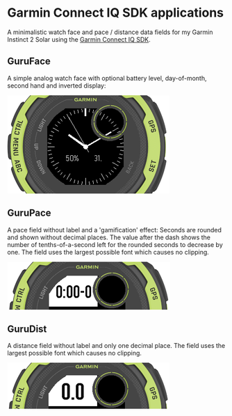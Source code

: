 # Garmin Connect IQ SDK applications

A minimalistic watch face and pace / distance data fields for my Garmin Instinct 2 Solar using the [Garmin Connect IQ SDK](https://developer.garmin.com/connect-iq/overview/).

## GuruFace ##

A simple analog watch face with optional battery level, day-of-month, second hand and inverted display:

![GuruFace](GuruFace.png "GuruFace")

## GuruPace ##

A pace field without label and a 'gamification' effect: Seconds are rounded and shown without decimal places. The value after the dash shows the number of tenths-of-a-second left for the rounded seconds to decrease by one. The field uses the largest possible font which causes no clipping.

![GuruPace](GuruPace.png "GuruPace")

## GuruDist ##
A distance field without label and only one decimal place. The field uses the largest possible font which causes no clipping. 

![GuruDist](GuruDist.png "GuruDist")
